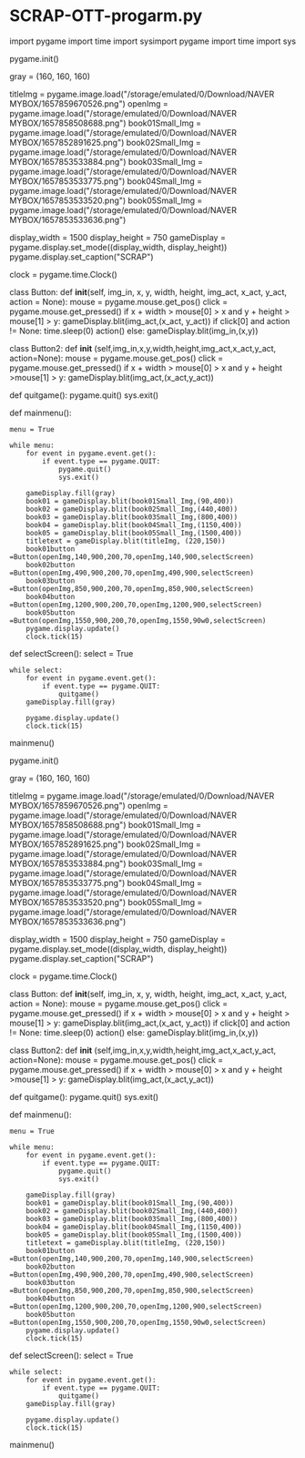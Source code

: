# SCRAP-OTT-progarm.py
import pygame
import time
import sysimport pygame
import time
import sys


pygame.init()

gray = (160, 160, 160)

titleImg = pygame.image.load("/storage/emulated/0/Download/NAVER MYBOX/1657859670526.png")
openImg = pygame.image.load("/storage/emulated/0/Download/NAVER MYBOX/1657858508688.png")
book01Small_Img = pygame.image.load("/storage/emulated/0/Download/NAVER MYBOX/1657852891625.png")
book02Small_Img = pygame.image.load("/storage/emulated/0/Download/NAVER MYBOX/1657853533884.png")
book03Small_Img = pygame.image.load("/storage/emulated/0/Download/NAVER MYBOX/1657853533775.png")
book04Small_Img = pygame.image.load("/storage/emulated/0/Download/NAVER MYBOX/1657853533520.png")
book05Small_Img = pygame.image.load("/storage/emulated/0/Download/NAVER MYBOX/1657853533636.png")

display_width = 1500
display_height = 750
gameDisplay = pygame.display.set_mode((display_width, display_height))
pygame.display.set_caption("SCRAP")

clock = pygame.time.Clock()



class Button:
    def __init__(self, img_in, x, y, width, height, img_act, x_act, y_act, action = None):
        mouse = pygame.mouse.get_pos()
        click = pygame.mouse.get_pressed()
        if x + width > mouse[0] > x and y + height > mouse[1] > y:
            gameDisplay.blit(img_act,(x_act, y_act))
            if click[0] and action != None:
                time.sleep(0)
                action()
        else:
            gameDisplay.blit(img_in,(x,y))

class Button2:
    def __init__ (self,img_in,x,y,width,height,img_act,x_act,y_act, action=None):
        mouse = pygame.mouse.get_pos()
        click = pygame.mouse.get_pressed()
        if x + width > mouse[0] > x and y + height >mouse[1] > y:
            gameDisplay.blit(img_act,(x_act,y_act))
            
def quitgame():
    pygame.quit()
    sys.exit()


def mainmenu():

    menu = True

    while menu:
        for event in pygame.event.get():
            if event.type == pygame.QUIT:
                pygame.quit()
                sys.exit()

        gameDisplay.fill(gray)
        book01 = gameDisplay.blit(book01Small_Img,(90,400))
        book02 = gameDisplay.blit(book02Small_Img,(440,400))
        book03 = gameDisplay.blit(book03Small_Img,(800,400))
        book04 = gameDisplay.blit(book04Small_Img,(1150,400))
        book05 = gameDisplay.blit(book05Small_Img,(1500,400))
        titletext = gameDisplay.blit(titleImg, (220,150))
        book01button =Button(openImg,140,900,200,70,openImg,140,900,selectScreen)
        book02button =Button(openImg,490,900,200,70,openImg,490,900,selectScreen)
        book03button =Button(openImg,850,900,200,70,openImg,850,900,selectScreen)
        book04button =Button(openImg,1200,900,200,70,openImg,1200,900,selectScreen)
        book05button =Button(openImg,1550,900,200,70,openImg,1550,90w0,selectScreen)
        pygame.display.update()
        clock.tick(15)
def selectScreen():
    select = True
    
    while select:
        for event in pygame.event.get():
            if event.type == pygame.QUIT:
                quitgame()
        gameDisplay.fill(gray)
        
        pygame.display.update()
        clock.tick(15)
        
mainmenu()



pygame.init()

gray = (160, 160, 160)

titleImg = pygame.image.load("/storage/emulated/0/Download/NAVER MYBOX/1657859670526.png")
openImg = pygame.image.load("/storage/emulated/0/Download/NAVER MYBOX/1657858508688.png")
book01Small_Img = pygame.image.load("/storage/emulated/0/Download/NAVER MYBOX/1657852891625.png")
book02Small_Img = pygame.image.load("/storage/emulated/0/Download/NAVER MYBOX/1657853533884.png")
book03Small_Img = pygame.image.load("/storage/emulated/0/Download/NAVER MYBOX/1657853533775.png")
book04Small_Img = pygame.image.load("/storage/emulated/0/Download/NAVER MYBOX/1657853533520.png")
book05Small_Img = pygame.image.load("/storage/emulated/0/Download/NAVER MYBOX/1657853533636.png")

display_width = 1500
display_height = 750
gameDisplay = pygame.display.set_mode((display_width, display_height))
pygame.display.set_caption("SCRAP")

clock = pygame.time.Clock()



class Button:
    def __init__(self, img_in, x, y, width, height, img_act, x_act, y_act, action = None):
        mouse = pygame.mouse.get_pos()
        click = pygame.mouse.get_pressed()
        if x + width > mouse[0] > x and y + height > mouse[1] > y:
            gameDisplay.blit(img_act,(x_act, y_act))
            if click[0] and action != None:
                time.sleep(0)
                action()
        else:
            gameDisplay.blit(img_in,(x,y))

class Button2:
    def __init__ (self,img_in,x,y,width,height,img_act,x_act,y_act, action=None):
        mouse = pygame.mouse.get_pos()
        click = pygame.mouse.get_pressed()
        if x + width > mouse[0] > x and y + height >mouse[1] > y:
            gameDisplay.blit(img_act,(x_act,y_act))
            
def quitgame():
    pygame.quit()
    sys.exit()


def mainmenu():

    menu = True

    while menu:
        for event in pygame.event.get():
            if event.type == pygame.QUIT:
                pygame.quit()
                sys.exit()

        gameDisplay.fill(gray)
        book01 = gameDisplay.blit(book01Small_Img,(90,400))
        book02 = gameDisplay.blit(book02Small_Img,(440,400))
        book03 = gameDisplay.blit(book03Small_Img,(800,400))
        book04 = gameDisplay.blit(book04Small_Img,(1150,400))
        book05 = gameDisplay.blit(book05Small_Img,(1500,400))
        titletext = gameDisplay.blit(titleImg, (220,150))
        book01button =Button(openImg,140,900,200,70,openImg,140,900,selectScreen)
        book02button =Button(openImg,490,900,200,70,openImg,490,900,selectScreen)
        book03button =Button(openImg,850,900,200,70,openImg,850,900,selectScreen)
        book04button =Button(openImg,1200,900,200,70,openImg,1200,900,selectScreen)
        book05button =Button(openImg,1550,900,200,70,openImg,1550,90w0,selectScreen)
        pygame.display.update()
        clock.tick(15)
def selectScreen():
    select = True
    
    while select:
        for event in pygame.event.get():
            if event.type == pygame.QUIT:
                quitgame()
        gameDisplay.fill(gray)
        
        pygame.display.update()
        clock.tick(15)
        
mainmenu()
